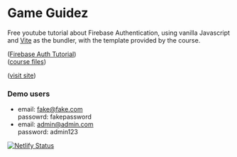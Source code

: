 # Game Guidez

Free youtube tutorial about Firebase Authentication, using vanilla Javascript and [Vite](https://vitejs.dev/) as the bundler, with the template provided by the course.

([Firebase Auth Tutorial](https://youtube.com/playlist?list=PL4cUxeGkcC9jUPIes_B8vRjn1_GaplOPQ&si=JtKYWbJdr2ehPDfH))<br>
([course files](https://github.com/iamshaunjp/firebase-auth))

([visit site](https://wzh-gameguidez.netlify.app))

### Demo users
- email: fake@fake.com<br>
  passowrd: fakepassword
- email: admin@admin.com<br>
  password: admin123

[![Netlify Status](https://api.netlify.com/api/v1/badges/824e4701-64e5-4d53-801d-1662d3236f7a/deploy-status)](https://app.netlify.com/sites/wzh-gameguidez/deploys)
